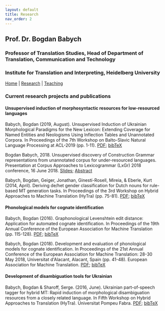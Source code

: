 ```yaml
---
layout: default
title: Research
nav_order: 2
---
```



## Prof. Dr. Bogdan Babych
### Professor of Translation Studies, Head of Department of Translation, Communication and Technology
### Institute for Translation and Interpreting, Heidelberg University

[Home](index.md) | [Research](research.md) | [Teaching](teaching.md)

### Current research projects and publications


#### Unsupervised induction of morphosyntactic resources for low-resourced languages

Babych, Bogdan (2019, August). Unsupervised Induction of Ukrainian Morphological Paradigms for the New Lexicon: Extending Coverage for Named Entities and Neologisms Using Inflection Tables and Unannotated Corpora. In Proceedings of the 7th Workshop on Balto-Slavic Natural Language Processing at ACL-2019 (pp. 1-11). [PDF](https://www.aclweb.org/anthology/W19-3701.pdf); [bibTeX](https://scholar.googleusercontent.com/scholar.bib?q=info:7W_V4sjrb7EJ:scholar.google.com/&output=citation&scisdr=CgUS8IBXENiYvnFkwDQ:AAGBfm0AAAAAX4Rh2DTF-8jZLbEqwEBN2U3STYld217J&scisig=AAGBfm0AAAAAX4Rh2B0hcYDgXVMfvXIm50XjTkzTp3-w&scisf=4&ct=citation&cd=-1&hl=en&scfhb=1)

Bogdan Babych, 2018. Unsupervised discovery of Construction Grammar representations from unannotated corpus for under-resourced languages. Presentation at Corpus Approaches to Lexicogrammar (LxGr) 2018 conference, 16 June 2018. [Slides](https://www.edgehill.ac.uk/english/files/2018/06/LxGr2018.Babych.slides.pdf); [Abstract](https://www.edgehill.ac.uk/english/files/2018/05/LxGr2018.Babych.pdf)

Babych, Bogdan, Geiger, Jonathan, Ginestí-Rosell, Mireia, & Eberle, Kurt (2014, April). Deriving de/het gender classification for Dutch nouns for rule-based MT generation tasks. In Proceedings of the 3rd Workshop on Hybrid Approaches to Machine Translation (HyTra) (pp. 75-81). [PDF](https://www.aclweb.org/anthology/W14-1014.pdf); [bibTeX](https://scholar.googleusercontent.com/scholar.bib?q=info:uyblibafN_AJ:scholar.google.com/&output=citation&scisdr=CgUS8IBXENiYvnFjmTU:AAGBfm0AAAAAX4RmgTX3gi81SemWKUST01GLEEsrXMOB&scisig=AAGBfm0AAAAAX4RmgTT5d4Tm0avLvP38j7qW5EWoIefi&scisf=4&ct=citation&cd=-1&hl=en&scfhb=1)


#### Phonological models for cognate identification

Babych, Bogdan (2016). Graphonological Levenshtein edit distance: Application for automated cognate identification. In Proceedings of the 19th Annual Conference of the European Association for Machine Translation (pp. 115-128). [PDF](https://www.aclweb.org/anthology/W16-3402.pdf); [bibTeX](https://scholar.googleusercontent.com/scholar.bib?q=info:xVcn4WSxxpwJ:scholar.google.com/&output=citation&scisdr=CgUS8IBXENiYvnFgqi0:AAGBfm0AAAAAX4Rlsi3Hbpkiv4yJzYodFM5eg2icZFPc&scisig=AAGBfm0AAAAAX4Rlsj4Ida4hrhwGii740dfiLVefNrWD&scisf=4&ct=citation&cd=-1&hl=en&scfhb=1)

Babych, Bogdan (2018). Development and evaluation of phonological models for cognate identification. In Proceedings of the 21st Annual Conference of the European Association for Machine Translation: 28-30 May 2018, Universitat d'Alacant, Alacant, Spain (pp. 41-48). European Association for Machine Translation. [PDF](https://core.ac.uk/download/pdf/158609435.pdf); [bibTeX](https://scholar.googleusercontent.com/scholar.bib?q=info:mFUyWLDaGdcJ:scholar.google.com/&output=citation&scisdr=CgUS8IBXENiYvnFhPas:AAGBfm0AAAAAX4RkJatE4J3I9VmUF_c0_6FJoN5fT2jY&scisig=AAGBfm0AAAAAX4RkJeiLgytqdokjgKIEmp0MJlHHR9O_&scisf=4&ct=citation&cd=-1&hl=en&scfhb=1)

#### Development of disambiguation tools for Ukrainian

Babych, Bogdan & Sharoff, Serge. (2016, June). Ukrainian part-of-speech tagger for hybrid MT: Rapid induction of morphological disambiguation resources from a closely related language. In Fifth Workshop on Hybrid Approaches to Translation (HyTra). Universitat Pompeu Fabra. [PDF](http://eprints.whiterose.ac.uk/100896/3/BabychExperiencing%20the%20digital%20world.pdf); [bibTeX](https://scholar.googleusercontent.com/scholar.bib?q=info:UkOYrHp93ScJ:scholar.google.com/&output=citation&scisdr=CgUS8IBXENiYvnFgQuI:AAGBfm0AAAAAX4RlWuIUdHyYUFW4NizlGV6SvZuH_ED3&scisig=AAGBfm0AAAAAX4RlWhvh8kO_0Ct-M0TfAq8ExiKh3i6G&scisf=4&ct=citation&cd=-1&hl=en&scfhb=1)
